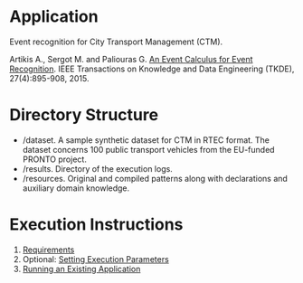 # Application

Event recognition for City Transport Management (CTM).

Artikis A., Sergot M. and Paliouras G. [An Event Calculus for Event Recognition](http://cer.iit.demokritos.gr/publications/papers/2015/artikis-TKDE14.pdf). IEEE Transactions on Knowledge and Data Engineering (TKDE), 27(4):895-908, 2015.

# Directory Structure
- /dataset. A sample synthetic dataset for CTM in RTEC format. The dataset concerns 100 public transport vehicles from the EU-funded PRONTO project. 
- /results. Directory of the execution logs.
- /resources. Original and compiled patterns along with declarations and auxiliary domain knowledge.

# Execution Instructions

1. [Requirements](https://github.com/aartikis/RTEC/blob/master/docs/prolog-requirements.md)
2. Optional: [Setting Execution Parameters](https://github.com/aartikis/RTEC/blob/master/docs/prolog-parameters.md)
3. [Running an Existing Application](https://github.com/aartikis/RTEC/blob/master/docs/prolog-existing-apps.md)

